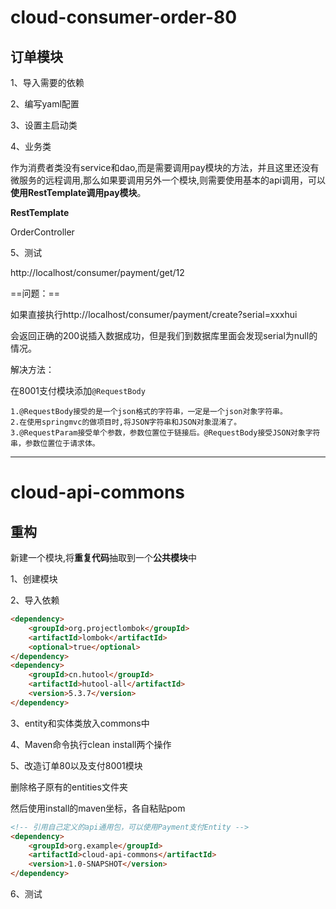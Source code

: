 # cloud-consumer-order-80

## 订单模块



1、导入需要的依赖



2、编写yaml配置



3、设置主启动类



4、业务类

作为消费者类没有service和dao,而是需要调用pay模块的方法，并且这里还没有微服务的远程调用,那么如果要调用另外一个模块,则需要使用基本的api调用，可以**使用RestTemplate调用pay模块**。

**RestTemplate**

OrderController

5、测试

http://localhost/consumer/payment/get/12

==问题：==

如果直接执行http://localhost/consumer/payment/create?serial=xxxhui 

会返回正确的200说插入数据成功，但是我们到数据库里面会发现serial为null的情况。

解决方法：

在8001支付模块添加`@RequestBody`

    1.@RequestBody接受的是一个json格式的字符串，一定是一个json对象字符串。
    2.在使用springmvc的做项目时,将JSON字符串和JSON对象混淆了。
    3.@RequestParam接受单个参数，参数位置位于链接后。@RequestBody接受JSON对象字符串，参数位置位于请求体。
------------------------------------------------

# cloud-api-commons

## 重构

新建一个模块,将**重复代码**抽取到一个**公共模块**中

1、创建模块

2、导入依赖

```HTML
<dependency>
    <groupId>org.projectlombok</groupId>
    <artifactId>lombok</artifactId>
    <optional>true</optional>
</dependency>
<dependency>
    <groupId>cn.hutool</groupId>
    <artifactId>hutool-all</artifactId>
    <version>5.3.7</version>
</dependency>

```



3、entity和实体类放入commons中

4、Maven命令执行clean install两个操作



5、改造订单80以及支付8001模块

删除格子原有的entities文件夹

然后使用install的maven坐标，各自粘贴pom

```html
<!-- 引用自己定义的api通用包，可以使用Payment支付Entity -->
<dependency>
    <groupId>org.example</groupId>
    <artifactId>cloud-api-commons</artifactId>
    <version>1.0-SNAPSHOT</version>
</dependency>
```



6、测试



